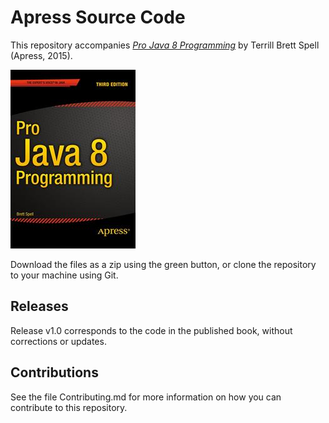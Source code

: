 # Apress Source Code

This repository accompanies [*Pro Java 8 Programming*](http://www.apress.com/9781484206423) by Terrill Brett Spell (Apress, 2015).

![Cover image](9781484206423.jpg)

Download the files as a zip using the green button, or clone the repository to your machine using Git.

## Releases

Release v1.0 corresponds to the code in the published book, without corrections or updates.

## Contributions

See the file Contributing.md for more information on how you can contribute to this repository.
